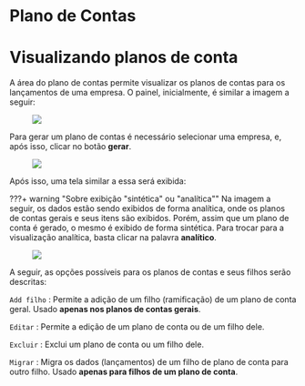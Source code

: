 # Plano de Contas

# Visualizando planos de conta
A área do plano de contas permite visualizar os planos de contas para os lançamentos de uma empresa. O painel, inicialmente, é similar a imagem a seguir:

<figure class="images">
    <img src="../../../../assets/prints-operacional/plano-conta.jpg" />
</figure>

Para gerar um plano de contas é necessário selecionar uma empresa, e, após isso, clicar no botão **gerar**.

<figure class="images">
    <img src="../../../../assets/prints-operacional/plano-conta-gerando.jpg" />
</figure>

Após isso, uma tela similar a essa será exibida:

???+ warning "Sobre exibição "sintética" ou "analítica""
    Na imagem a seguir, os dados estão sendo exibidos de forma analítica, onde os planos de contas gerais e seus itens são exibidos. Porém, assim que um plano de conta é gerado, o mesmo é exibido de forma sintética. Para trocar para a visualização analítica, basta clicar na palavra **analítico**.

<figure class="images">
    <img src="../../../../assets/prints-operacional/plano-conta-gerado.jpg" />
</figure>

A seguir, as opções possíveis para os planos de contas e seus filhos serão descritas:

`Add filho`
: Permite a adição de um filho (ramificação) de um plano de conta geral. Usado **apenas nos planos de contas gerais**.

`Editar`
: Permite a edição de um plano de conta ou de um filho dele.

`Excluir`
: Exclui um plano de conta ou um filho dele.

`Migrar`
: Migra os dados (lançamentos) de um filho de plano de conta para outro filho. Usado **apenas para filhos de um plano de conta**.